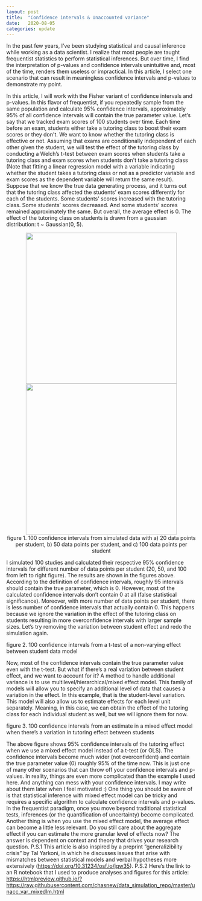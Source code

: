 ```yaml
---
layout: post
title:  "Confidence intervals & Unaccounted variance"
date:   2020-08-05
categories: update
---
```


In the past few years, I’ve been studying statistical and causal inference while working as a data scientist. I realize that most people are taught frequentist statistics to perform statistical inferences. But over time, I find the interpretation of p-values and confidence intervals unintuitive and, most of the time, renders them useless or impractical. In this article, I select one scenario that can result in meaningless confidence intervals and p-values to demonstrate my point.

In this article, I will work with the Fisher variant of confidence intervals and p-values. In this flavor of frequentist, if you repeatedly sample from the same population and calculate 95% confidence intervals, approximately 95% of all confidence intervals will contain the true parameter value. Let’s say that we tracked exam scores of 100 students over time. Each time before an exam, students either take a tutoring class to boost their exam scores or they don't. We want to know whether the tutoring class is effective or not. Assuming that exams are conditionally independent of each other given the student, we will test the effect of the tutoring class by conducting a Welch’s t-test between exam scores when students take a tutoring class and exam scores when students don't take a tutoring class (Note that fitting a linear regression model with a variable indicating whether the student takes a tutoring class or not as a predictor variable and exam scores as the dependent variable will return the same result).
Suppose that we know the true data generating process, and it turns out that the tutoring class affected the students’ exam scores differently for each of the students. Some students’ scores increased with the tutoring class. Some students’ scores decreased. And some students’ scores remained approximately the same. But overall, the average effect is 0. The effect of the tutoring class on students is drawn from a gaussian distribution: t ~ Gaussian(0, 5).


<p align="center">
<img src="{{ site.baseurl }}/images/cf_mlm/add_var_n20.png" width="400">
<img src="{{ site.baseurl }}/images/cf_mlm/add_var_n50.png" width="400"><br>
figure 1. 100 confidence intervals from simulated data with a) 20 data points per student, b) 50 data points per student, and c) 100 data points per student
</p>

I simulated 100 studies and calculated their respective 95% confidence intervals for different number of data points per student (20, 50, and 100 from left to right figure). The results are shown in the figures above.
According to the definition of confidence intervals, roughly 95 intervals should contain the true parameter, which is 0. However, most of the calculated confidence intervals don’t contain 0 at all (false statistical significance). Moreover, with more number of data points per student, there is less number of confidence intervals that actually contain 0. This happens because we ignore the variation in the effect of the tutoring class on students resulting in more overconfidence intervals with larger sample sizes. Let’s try removing the variation between student effect and redo the simulation again.

figure 2. 100 confidence intervals from a t-test of a non-varying effect between student data model

Now, most of the confidence intervals contain the true parameter value even with the t-test. But what if there’s a real variation between student effect, and we want to account for it? A method to handle additional variance is to use multilevel/hierarchical/mixed effect model. This family of models will allow you to specify an additional level of data that causes a variation in the effect. In this example, that is the student-level variation. This model will also allow us to estimate effects for each level unit separately. Meaning, in this case, we can obtain the effect of the tutoring class for each individual student as well, but we will ignore them for now.

figure 3. 100 confidence intervals from an estimate in a mixed effect model when there’s a variation in tutoring effect between students

The above figure shows 95% confidence intervals of the tutoring effect when we use a mixed effect model instead of a t-test (or OLS). The confidence intervals become much wider (not overconfident) and contain the true parameter value (0) roughly 95% of the time now.
This is just one of many other scenarios that can throw off your confidence intervals and p-values. In reality, things are even more complicated than the example I used here. And anything can mess with your confidence intervals. I may write about them later when I feel motivated :)
One thing you should be aware of is that statistical inference with mixed effect model can be tricky and requires a specific algorithm to calculate confidence intervals and p-values. In the frequentist paradigm, once you move beyond traditional statistical tests, inferences (or the quantification of uncertainty) become complicated. Another thing is when you use the mixed effect model, the average effect can become a little less relevant. Do you still care about the aggregate effect if you can estimate the more granular level of effects now? The answer is dependent on context and theory that drives your research question.
P.S.1 This article is also inspired by a preprint “generalizibility crisis” by Tal Yarkoni, in which he discusses issues that arise with mismatches between statistical models and verbal hypotheses more extensively (https://doi.org/10.31234/osf.io/jqw35).
P.S.2 Here’s the link to an R notebook that I used to produce analyses and figures for this article: https://htmlpreview.github.io/?https://raw.githubusercontent.com/chasnew/data_simulation_repo/master/unacc_var_mixedlm.html
